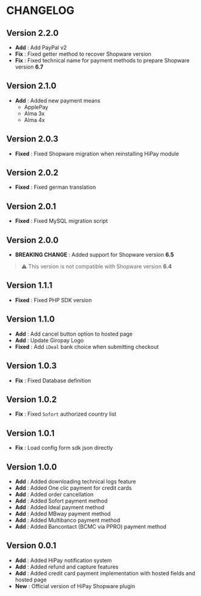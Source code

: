 # CHANGELOG

## Version 2.2.0

- **Add** : Add PayPal v2
- **Fix** : Fixed getter method to recover Shopware version
- **Fix** : Fixed technical name for payment methods to prepare Shopware version **6.7**

## Version 2.1.0

- **Add** : Added new payment means
  - ApplePay
  - Alma 3x
  - Alma 4x

## Version 2.0.3

- **Fixed** : Fixed Shopware migration when reinstalling HiPay module

## Version 2.0.2

- **Fixed** : Fixed german translation

## Version 2.0.1

- **Fixed** :  Fixed MySQL migration script

## Version 2.0.0

- **BREAKING CHANGE** : Added support for Shopware version **6.5**

> :warning: This version is not compatible with Shopware version **6.4**

## Version 1.1.1

- **Fixed** :  Fixed PHP SDK version

## Version 1.1.0

- **Add** : Add cancel button option to hosted page
- **Add** : Update Giropay Logo
- **Fixed** :  Add `iDeal` bank choice when submitting checkout

## Version 1.0.3

- **Fix** : Fixed Database definition

## Version 1.0.2

- **Fix** : Fixed `Sofort` authorized country list

## Version 1.0.1

- **Fix** : Load config form sdk json directly

## Version 1.0.0

- **Add** : Added downloading technical logs feature
- **Add** : Added One clic payment for credit cards
- **Add** : Added order cancellation
- **Add** : Added Sofort payment method
- **Add** : Added Ideal payment method
- **Add** : Added MBway payment method
- **Add** : Added Multibanco payment method
- **Add** : Added Bancontact (BCMC via PPRO) payment method

## Version 0.0.1

- **Add** : Added HiPay notification system
- **Add** : Added refund and capture features
- **Add** : Added credit card payment implementation with hosted fields and hosted page
- **New** : Official version of HiPay Shopware plugin
